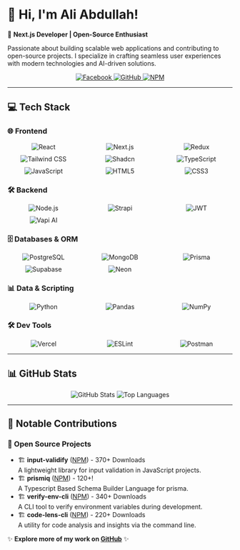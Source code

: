 # 👋 Hi, I'm Ali Abdullah!

🚀 **Next.js Developer | Open-Source Enthusiast**
  
Passionate about building scalable web applications and contributing to open-source projects. I specialize in crafting seamless user experiences with modern technologies and AI-driven solutions.

<div align="center">
  <a href="https://facebook.com/AliAbdullah190"> 
    <img src="https://img.shields.io/badge/Facebook-%231877F2.svg?style=flat-square&logo=Facebook&logoColor=white" alt="Facebook"/>
  </a> 
  <a href="https://github.com/AliAbdullah0">
    <img src="https://img.shields.io/badge/GitHub-%23181717.svg?style=flat-square&logo=github&logoColor=white" alt="GitHub"/>
  </a>
  <a href="https://www.npmjs.com/~zedento">
    <img src="https://img.shields.io/badge/NPM-%23CB3837.svg?style=flat-square&logo=npm&logoColor=white" alt="NPM"/>
  </a>
</div>

---

## 💻 Tech Stack

### 🌐 Frontend
<div style="display: grid; grid-template-columns: repeat(3, 1fr); gap: 10px; justify-items: center;">
  <img src="https://img.shields.io/badge/React-%2320232a.svg?style=flat-square&logo=react&logoColor=%2361DAFB" alt="React"/>
  <img src="https://img.shields.io/badge/Next.js-black?style=flat-square&logo=next.js&logoColor=white" alt="Next.js"/>
  <img src="https://img.shields.io/badge/Redux-%23593d88.svg?style=flat-square&logo=redux&logoColor=white" alt="Redux"/>
  <img src="https://img.shields.io/badge/Tailwind_CSS-%2338B2AC.svg?style=flat-square&logo=tailwind-css&logoColor=white" alt="Tailwind CSS"/>
  <img src="https://img.shields.io/badge/Shadcn-%23000000.svg?style=flat-square&logo=shadcn&logoColor=white" alt="Shadcn"/>
  <img src="https://img.shields.io/badge/TypeScript-%23007ACC.svg?style=flat-square&logo=typescript&logoColor=white" alt="TypeScript"/>
  <img src="https://img.shields.io/badge/JavaScript-%23F7DF1E.svg?style=flat-square&logo=javascript&logoColor=black" alt="JavaScript"/>
  <img src="https://img.shields.io/badge/HTML5-%23E34F26.svg?style=flat-square&logo=html5&logoColor=white" alt="HTML5"/>
  <img src="https://img.shields.io/badge/CSS3-%231572B6.svg?style=flat-square&logo=css3&logoColor=white" alt="CSS3"/>
</div>

### 🛠 Backend
<div style="display: grid; grid-template-columns: repeat(3, 1fr); gap: 10px; justify-items: center;">
  <img src="https://img.shields.io/badge/Node.js-6DA55F?style=flat-square&logo=node.js&logoColor=white" alt="Node.js"/>
  <img src="https://img.shields.io/badge/Strapi-%232E7EEA.svg?style=flat-square&logo=strapi&logoColor=white" alt="Strapi"/>
  <img src="https://img.shields.io/badge/JWT-%23000000.svg?style=flat-square&logo=JSON%20web%20tokens&logoColor=white" alt="JWT"/>
  <img src="https://img.shields.io/badge/Vapi_AI-%23000000.svg?style=flat-square&logo=v toasted-ai&logoColor=white" alt="Vapi AI"/>
</div>

### 🗄️ Databases & ORM
<div style="display: grid; grid-template-columns: repeat(3, 1fr); gap: 10px; justify-items: center;">
  <img src="https://img.shields.io/badge/PostgreSQL-%23316192.svg?style=flat-square&logo=postgresql&logoColor=white" alt="PostgreSQL"/>
  <img src="https://img.shields.io/badge/MongoDB-%234ea94b.svg?style=flat-square&logo=mongodb&logoColor=white" alt="MongoDB"/>
  <img src="https://img.shields.io/badge/Prisma-1B222D?style=flat-square&logo=prisma&logoColor=white" alt="Prisma"/>
  <img src="https://img.shields.io/badge/Supabase-3ECF8E?style=flat-square&logo=supabase&logoColor=white" alt="Supabase"/>
  <img src="https://img.shields.io/badge/Neon-00D8FF?style=flat-square&logo=neon&logoColor=black" alt="Neon"/>
  
</div>

### 📊 Data & Scripting
<div style="display: grid; grid-template-columns: repeat(3, 1fr); gap: 10px; justify-items: center;">
  <img src="https://img.shields.io/badge/Python-3670A0?style=flat-square&logo=python&logoColor=ffdd54" alt="Python"/>
  <img src="https://img.shields.io/badge/Pandas-%23150458.svg?style=flat-square&logo=pandas&logoColor=white" alt="Pandas"/>
  <img src="https://img.shields.io/badge/NumPy-%23013243.svg?style=flat-square&logo=numpy&logoColor=white" alt="NumPy"/>
</div>

### 🛠 Dev Tools
<div style="display: grid; grid-template-columns: repeat(3, 1fr); gap: 10px; justify-items: center;">
  <img src="https://img.shields.io/badge/Vercel-%23000000.svg?style=flat-square&logo=vercel&logoColor=white" alt="Vercel"/>
  <img src="https://img.shields.io/badge/ESLint-4B3263?style=flat-square&logo=eslint&logoColor=white" alt="ESLint"/>
  <img src="https://img.shields.io/badge/Postman-FF6C37?style=flat-square&logo=postman&logoColor=white" alt="Postman"/>
</div>

---

## 📊 GitHub Stats

<div align="center">
  <img src="https://github-readme-stats.vercel.app/api?username=AliAbdullah0&show_icons=true&theme=transparent" alt="GitHub Stats"/>
  <img src="https://github-readme-stats.vercel.app/api/top-langs/?username=AliAbdullah0&layout=compact&theme=transparent" alt="Top Languages"/>
</div>

---

## 📌 Notable Contributions

### 🚀 Open Source Projects
- 🏗 **input-validify** ([NPM](https://www.npmjs.com/package/input-validify)) - 370+ Downloads  
  A lightweight library for input validation in JavaScript projects.
- 🏗 **prismiq** ([NPM](https://www.npmjs.com/package/prismiq)) - 120+!  
  A Typescript Based Schema Builder Language for prisma.
- 🏗 **verify-env-cli** ([NPM](https://www.npmjs.com/package/verify-env-cli)) - 340+ Downloads  
  A CLI tool to verify environment variables during development.
- 🏗 **code-lens-cli** ([NPM](https://www.npmjs.com/package/code-lens-cli)) - 220+ Downloads  
  A utility for code analysis and insights via the command line.

✨ **Explore more of my work on [GitHub](https://github.com/AliAbdullah0)** ✨
